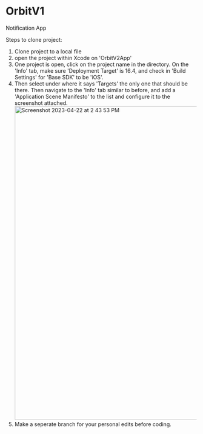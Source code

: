 # OrbitV1
Notification App

Steps to clone project:
 1. Clone project to a local file
 2. open the project within Xcode on 'OrbitV2App' 
 3. One project is open, click on the project name in the directory. On the 'Info' tab, make sure 'Deployment Target' is 16.4, and check in 'Build Settings' for 'Base SDK' to be 'iOS'.
 4. Then select under where it says 'Targets' the only one that should be there. Then navigate to the 'Info' tab similar to before, and add a 'Application Scene Manifesto' to the list and configure it to the screenshot attached.<img width="828" alt="Screenshot 2023-04-22 at 2 43 53 PM" src="https://user-images.githubusercontent.com/26227901/233803639-0790f6bd-8d25-4323-ad64-a4fd24f3b887.png">
 5. Make a seperate branch for your personal edits before coding.
